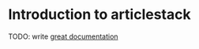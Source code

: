 # Introduction to articlestack

TODO: write [great documentation](http://jacobian.org/writing/great-documentation/what-to-write/)
